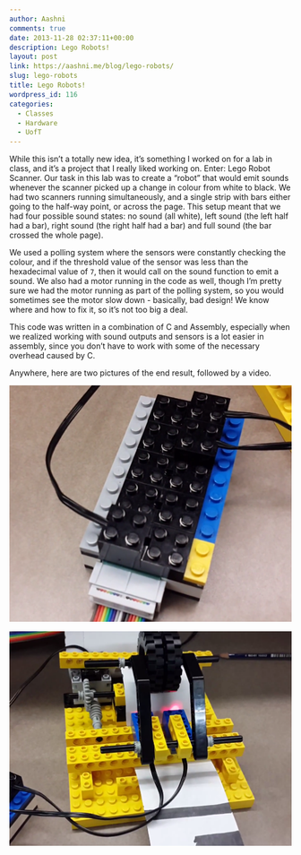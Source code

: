 ```yaml
---
author: Aashni
comments: true
date: 2013-11-28 02:37:11+00:00
description: Lego Robots!
layout: post
link: https://aashni.me/blog/lego-robots/
slug: lego-robots
title: Lego Robots!
wordpress_id: 116
categories:
  - Classes
  - Hardware
  - UofT
---
```


While this isn’t a totally new idea, it’s something I worked on for a lab in class, and it’s a project that I really liked working on. Enter: Lego Robot Scanner. Our task in this lab was to create a “robot” that would emit sounds whenever the scanner picked up a change in colour from white to black. We had two scanners running simultaneously, and a single strip with bars either going to the half-way point, or across the page. This setup meant that we had four possible sound states: no sound (all white), left sound (the left half had a bar), right sound (the right half had a bar) and full sound (the bar crossed the whole page).

We used a polling system where the sensors were constantly checking the colour, and if the threshold value of the sensor was less than the hexadecimal value of `7`, then it would call on the sound function to emit a sound. We also had a motor running in the code as well, though I’m pretty sure we had the motor running as part of the polling system, so you would sometimes see the motor slow down - basically, bad design! We know where and how to fix it, so it’s not too big a deal.

This code was written in a combination of C and Assembly, especially when we realized working with sound outputs and sensors is a lot easier in assembly, since you don’t have to work with some of the necessary overhead caused by C.

Anywhere, here are two pictures of the end result, followed by a video.

[![](./lr01.png)](./lr01.png)

[![](./lr02.png)](./lr02.png)
